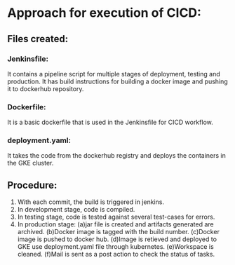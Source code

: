 # Approach for execution of CICD:

## Files created:

### Jenkinsfile: 
It contains a pipeline script for multiple stages of deployment, testing and production.
It has build instructions for building a docker image and pushing it to dockerhub repository.

### Dockerfile:
It is a basic dockerfile that is used in the Jenkinsfile for CICD workflow. 

### deployment.yaml:
It takes the code from the dockerhub registry and deploys the containers in the GKE cluster.


## Procedure:
1. With each commit, the build is triggered in jenkins.
2. In development stage, code is compiled.
3. In testing stage, code is tested against several test-cases for errors.
4. In production stage:
    (a)jar file is created and artifacts generated are archived. 
    (b)Docker image is tagged with the build number.
    (c)Docker image is pushed to docker hub.
    (d)Image is retieved and deployed to GKE use deployment.yaml file through kubernetes.
    (e)Workspace is cleaned.
    (f)Mail is sent as a post action to check the status of tasks.
